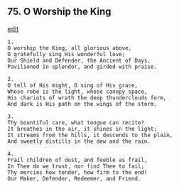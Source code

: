 
## 75.  O Worship the King
[edit](https://docs.google.com/document/d/1Mh_lINsLorwR7bxm-UcH56ght65MPyR8/edit?mode=html)




    1.
    O worship the King, all glorious above,
    O gratefully sing His wonderful love;
    Our Shield and Defender, the Ancient of Days,
    Pavilioned in splendor, and girded with praise.

    2.
    O tell of His might, O sing of His grace,
    Whose robe is the light, whose canopy space,
    His chariots of wrath the deep thunderclouds form,
    And dark is His path on the wings of the storm.

    3.
    Thy bountiful care, what tongue can recite?
    It breathes in the air, it shines in the light;
    It streams from the hills, it descends to the plain,
    And sweetly distills in the dew and the rain.

    4.
    Frail children of dust, and feeble as frail,
    In Thee do we trust, nor find Thee to fail;
    Thy mercies how tender, how firm to the end!
    Our Maker, Defender, Redeemer, and Friend.
